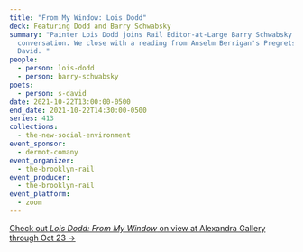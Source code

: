 ```yaml
---
title: "From My Window: Lois Dodd"
deck: Featuring Dodd and Barry Schwabsky
summary: "Painter Lois Dodd joins Rail Editor-at-Large Barry Schwabsky for a
  conversation. We close with a reading from Anselm Berrigan's Pregrets by S.
  David. "
people:
  - person: lois-dodd
  - person: barry-schwabsky
poets:
  - person: s-david
date: 2021-10-22T13:00:00-0500
end_date: 2021-10-22T14:30:00-0500
series: 413
collections:
  - the-new-social-environment
event_sponsor:
  - dermot-comany
event_organizer:
  - the-brooklyn-rail
event_producer:
  - the-brooklyn-rail
event_platform:
  - zoom
---
```

[Check out *Lois Dodd: From My Window* on view at Alexandra Gallery through Oct 23 →](https://www.alexandregallery.com/current-exhibitions)